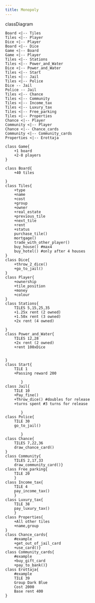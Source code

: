 ```yaml
---
title: Monopoly
---
```

classDiagram
    
    Board <|-- Tiles
    Tiles <|-- Player
    Dice <|-- Player
    Board <|-- Dice
    Game <|-- Board
    Game <|-- Player
    Tiles <|-- Stations
    Tiles <|-- Power_and_Water
    Dice <|-- Power_and_Water
    Tiles <|-- Start
    Tiles <|-- Jail
    Tiles <|-- Police
    Dice -- Jail
    Police -- Jail
    Tiles <|-- Chance
    Tiles <|-- Community
    Tiles <|-- Income_tax
    Tiles <|-- Luxury_tax
    Tiles <|-- Free_parking
    Tiles <|-- Properties
    Chance <|-- Player
    Community <|-- Player
    Chance <|-- Chance_cards
    Community <|-- Community_cards
    Properties <|-- Erottaja
    
    class Game{
        +1 board
        +2-8 players
    }

    class Board{
        +40 tiles
        
    }
    class Tiles{
        +type
        +name
        +cost
        +group
        +owner
        +real_estate
        +previous_tile
        +next_tile
        +rent
        +status
        purchase_tile()
        mortgage()
        trade_with_other_player()
        buy_house() #max4
        buy_hotel() #only after 4 houses
    }
    class Dice{
        +throw_2_dice()
        +go_to_jail()
    }
    class Player{
        +ownership
        +tile_position
        +money
        +colour
    }
    class Stations{
        TILES 5,15,25,35
        +1.25x rent (2 owned)
        +1.50x rent (3 owned)
        +2x rent (4 owned)
        
    }
    class Power_and_Water{
        TILES 12,28
        +2x rent (2 owned)
        +rent 100xDice
        
        
    }
    class Start{
        TILE 1 
        +Passing reward 200

           }     
    class Jail{
        TILE 10
        +Pay_fine()
        +Throw_dice() #doubles for release
        +turns spent #3 turns for release

           }
    class Police{
        TILE 30
        go_to_jail()

           }
    class Chance{
        TILES 7,22,36
        draw_chance_card()
    }
    class Community{
        TILES 2,17,33
        draw_community_card()}
    class Free_parking{
        TILE 20
        }
    class Income_tax{
        TILE 4
        pay_income_tax()
        }
    class Luxury_tax{
        TILE 38
        pay_luxury_tax()
        }
    class Properties{
        +All other tiles
        +name,group
    }
    class Chance_cards{
        #example
        +get_out_of_jail_card
        +use_card()}
    class Community_cards{
        #example
        +buy_gift_card
        +pay_to_bank()}
    class Erottaja{
        #example
        TILE 39
        Group Dark Blue
        Cost 2000
        Base rent 400
    }
    
